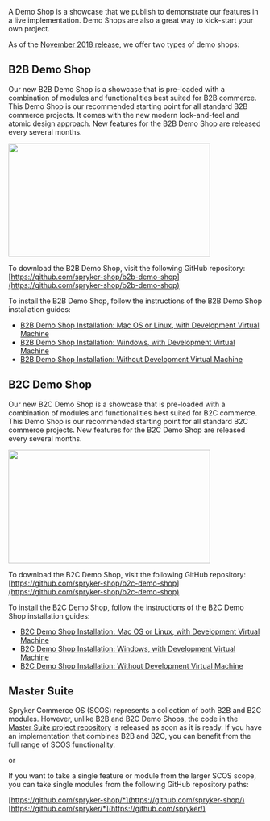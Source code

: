 A Demo Shop is a showcase that we publish to demonstrate our features in a live implementation. Demo Shops are also a great way to kick-start your own project.

As of the [November 2018 release](https://documentation.spryker.com/v4/docs/release-notes-2018-11-0), we offer two types of demo shops:

## B2B Demo Shop

Our new B2B Demo Shop is a showcase that is pre-loaded with a combination of modules and functionalities best suited for B2B commerce. This Demo Shop is our recommended starting point for all standard B2B commerce projects. It comes with the new modern look-and-feel and atomic design approach. New features for the B2B Demo Shop are released every several months.

<p><a href="https://documentation.spryker.com/about_spryker/understanding_spryker/demoshops.htm?wvideo=i3k6hkfq35"><img src="https://embedwistia-a.akamaihd.net/deliveries/084ad167fa099de5d533562200ec38fe42166edf.jpg?image_play_button_size=2x&amp;image_crop_resized=960x540&amp;image_play_button=1&amp;image_play_button_color=eb553ce0" width="400" height="225" style="width: 400px; height: 225px;"></a></p><p><a href="https://documentation.spryker.com/about_spryker/understanding_spryker/demoshops.htm?wvideo=i3k6hkfq35"></a></p>

To download the B2B Demo Shop, visit the following GitHub repository: [https://github.com/spryker-shop/b2b-demo-shop](https://github.com/spryker-shop/b2b-demo-shop)

To install the B2B Demo Shop, follow the instructions of the B2B Demo Shop installation guides:

* [B2B Demo Shop Installation: Mac OS or Linux, with Development Virtual Machine](https://documentation.spryker.com/docs/installation-guide-b2b)
* [B2B Demo Shop Installation: Windows, with Development Virtual Machine](https://documentation.spryker.com/docs/b2b-demo-shop-installation-windows-with-development-virtual-machine)
* [B2B Demo Shop Installation: Without Development Virtual Machine](https://documentation.spryker.com/docs/b2b-demo-shop-installation-without-development-virtual-machine)


## B2C Demo Shop
Our new B2C Demo Shop is a showcase that is pre-loaded with a combination of modules and functionalities best suited for B2C commerce. This Demo Shop is our recommended starting point for all standard B2C commerce projects. New features for the B2C Demo Shop are released every several months.

<p><a href="https://documentation.spryker.com/about_spryker/understanding_spryker/demoshops.htm?wvideo=uv4rj9o34p"><img src="https://embedwistia-a.akamaihd.net/deliveries/a1f29ae94899a0c35e4c04f04cbc21cc287721d3.jpg?image_play_button_size=2x&amp;image_crop_resized=960x540&amp;image_play_button=1&amp;image_play_button_color=eb553ce0" width="400" height="225" style="width: 400px; height: 225px;"></a></p><p><a href="https://documentation.spryker.com/about_spryker/understanding_spryker/demoshops.htm?wvideo=uv4rj9o34p"></a></p>
    
To download the B2C Demo Shop, visit the following GitHub repository: [https://github.com/spryker-shop/b2c-demo-shop](https://github.com/spryker-shop/b2c-demo-shop)
    
To install the B2C Demo Shop, follow the instructions of the B2C Demo Shop installation guides:

* [B2C Demo Shop Installation: Mac OS or Linux, with Development Virtual Machine](https://documentation.spryker.com/docs/installation-guide-b2c)
* [B2C Demo Shop Installation: Windows, with Development Virtual Machine](https://documentation.spryker.com/docs/b2c-demo-shop-installation-windows-with-development-virtual-machine)
* [B2C Demo Shop Installation: Without Development Virtual Machine](https://documentation.spryker.com/docs/b2c-demo-shop-installation-without-development-virtual-machine)

    
## Master Suite
Spryker Commerce OS (SCOS) represents a collection of both B2B and B2C modules. However, unlike B2B and B2C Demo Shops, the code in the [Master Suite project repository](https://github.com/spryker-shop/suite) is released as soon as it is ready.  If you have an implementation that combines B2B and B2C, you can benefit from the full range of SCOS functionality. 

or

If you want to take a single feature or module from the larger SCOS scope, you can take single modules  from the following GitHub repository paths:

[https://github.com/spryker-shop/*](https://github.com/spryker-shop/)
[https://github.com/spryker/*](https://github.com/spryker/)